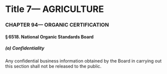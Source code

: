 
# Title 7— AGRICULTURE
### CHAPTER 94— ORGANIC CERTIFICATION
#### § 6518. National Organic Standards Board
##### (o) Confidentiality

Any confidential business information obtained by the Board in carrying out this section shall not be released to the public.
